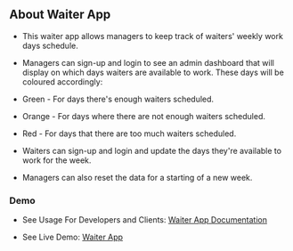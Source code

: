 ## About Waiter App
- This waiter app allows managers to keep track of waiters' weekly work days schedule.

- Managers can sign-up and login to see an admin dashboard that will display on which days waiters are available to work. These days will be coloured accordingly:

- Green - For days there's enough waiters scheduled.
- Orange - For days where there are not enough waiters scheduled.
- Red - For days that there are too much waiters scheduled.

- Waiters can sign-up and login and update the days they're available to work for the week.

- Managers can also reset the data for a starting of a new week.

### Demo

- See Usage For Developers and Clients: <a href="https://github.com/GarethW1994/waiter_webapp/tree/master">Waiter App Documentation</a>

- See Live Demo: <a href="https://waiter-webapp.herokuapp.com/">Waiter App</a>
